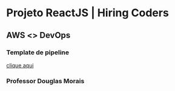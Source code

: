 # Projeto ReactJS | Hiring Coders
## AWS <> DevOps

### Template de pipeline
[clique aqui](template.yml)

### Professor Douglas Morais